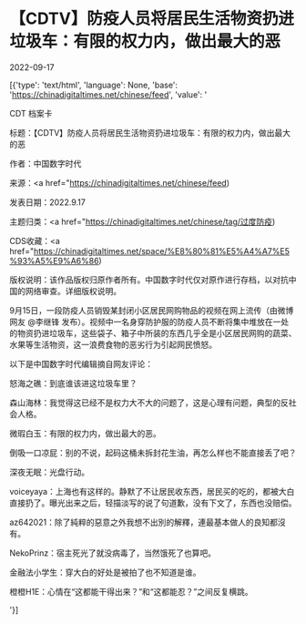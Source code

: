# 【CDTV】防疫人员将居民生活物资扔进垃圾车：有限的权力内，做出最大的恶

2022-09-17

[{'type': 'text/html', 'language': None, 'base': 'https://chinadigitaltimes.net/chinese/feed', 'value': '

CDT 档案卡

标题：【CDTV】防疫人员将居民生活物资扔进垃圾车：有限的权力内，做出最大的恶

作者：中国数字时代

来源：<a href="https://chinadigitaltimes.net/chinese/feed)

发表日期：2022.9.17

主题归类：<a href="https://chinadigitaltimes.net/chinese/tag/过度防疫)

CDS收藏：<a href="https://chinadigitaltimes.net/space/%E8%80%81%E5%A4%A7%E5%93%A5%E9%A6%86)

版权说明：该作品版权归原作者所有。中国数字时代仅对原作进行存档，以对抗中国的网络审查。详细版权说明。





9月15日，一段防疫人员销毁某封闭小区居民网购物品的视频在网上流传（由微博网友 @李继锋 发布）。视频中一名身穿防护服的防疫人员不断将集中堆放在一处的物资扔进垃圾车，这些袋子、箱子中所装的东西几乎全是小区居民网购的蔬菜、水果等生活物资，这一浪费食物的恶劣行为引起网民愤怒。



以下是中国数字时代编辑摘自网友评论：



怒海之礁：到底谁该进这垃圾车里？

森山海林：我觉得这已经不是权力大不大的问题了，这是心理有问题，典型的反社会人格。

微瑕白玉：有限的权力内，做出最大的恶。

倒吸一口凉屁：别的不说，起码这桶未拆封花生油，再怎么样也不能直接丢了吧？

深夜无眠：光盘行动。

voiceyaya：上海也有这样的。静默了不让居民收东西，居民买的吃的，都被大白直接扔了。曝光出来之后，轻描淡写的说了句道歉，没有下文了，东西也没赔偿。

az642021：除了純粹的惡意之外我想不出別的解釋，連最基本做人的良知都沒有。

NekoPrinz：宿主死光了就没病毒了，当然饿死了也算吧。

金融法小学生：穿大白的好处是被拍了也不知道是谁。

橙橙H1E：心情在“这都能干得出来？”和“这都能忍？”之间反复横跳。

'}]